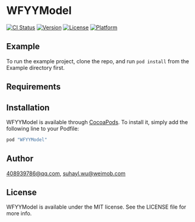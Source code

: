 # WFYYModel

[![CI Status](http://img.shields.io/travis/408939786@qq.com/WFYYModel.svg?style=flat)](https://travis-ci.org/408939786@qq.com/WFYYModel)
[![Version](https://img.shields.io/cocoapods/v/WFYYModel.svg?style=flat)](http://cocoapods.org/pods/WFYYModel)
[![License](https://img.shields.io/cocoapods/l/WFYYModel.svg?style=flat)](http://cocoapods.org/pods/WFYYModel)
[![Platform](https://img.shields.io/cocoapods/p/WFYYModel.svg?style=flat)](http://cocoapods.org/pods/WFYYModel)

## Example

To run the example project, clone the repo, and run `pod install` from the Example directory first.

## Requirements

## Installation

WFYYModel is available through [CocoaPods](http://cocoapods.org). To install
it, simply add the following line to your Podfile:

```ruby
pod "WFYYModel"
```

## Author

408939786@qq.com, suhayl.wu@weimob.com

## License

WFYYModel is available under the MIT license. See the LICENSE file for more info.
